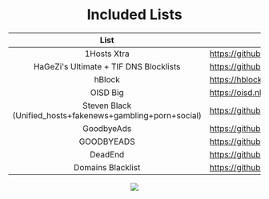<div align="center">

# Included Lists

| List | Homepage |
|:---:|---|
| 1Hosts Xtra | https://github.com/badmojr/1Hosts |
| HaGeZi's Ultimate + TIF DNS Blocklists | https://github.com/hagezi/dns-blocklists |
| hBlock | https://hblock.molinero.dev |
| OISD Big | https://oisd.nl/ |
| Steven Black<br>(Unified_hosts+fakenews+gambling+porn+social) | https://github.com/StevenBlack/hosts |
| GoodbyeAds | https://github.com/jerryn70/GoodbyeAds |
| GOODBYEADS | https://github.com/8680/GOODBYEADS |
| DeadEnd | https://github.com/ammnt/DeadEnd |
| Domains Blacklist | https://github.com/fabriziosalmi/blacklists |

![](https://github.com/KnightmareVIIVIIXC/bigaioblocklist/assets/114373431/541f5231-a080-4dec-9598-37c5697d1086)

</div>
